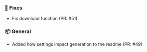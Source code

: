 ### 🐛 Fixes

- Fix download function (PR: #51)

### 📦 General

- Added how settings impact generation to the readme (PR: #49)

